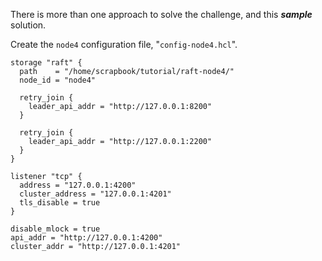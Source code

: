 There is more than one approach to solve the challenge, and this ***sample*** solution.


 Create the `node4` configuration file, "`config-node4.hcl`".

 ```
 storage "raft" {
   path    = "/home/scrapbook/tutorial/raft-node4/"
   node_id = "node4"

   retry_join {
     leader_api_addr = "http://127.0.0.1:8200"
   }

   retry_join {
     leader_api_addr = "http://127.0.0.1:2200"
   }
 }

 listener "tcp" {
   address = "127.0.0.1:4200"
   cluster_address = "127.0.0.1:4201"
   tls_disable = true
 }

 disable_mlock = true
 api_addr = "http://127.0.0.1:4200"
 cluster_addr = "http://127.0.0.1:4201"
 ```

